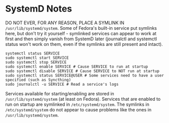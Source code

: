 # SystemD Notes

DO NOT EVER, FOR ANY REASON, PLACE A SYMLINK IN `/usr/lib/systemd/system`. Some of Fedora's built-in service put symlinks here, but don't try it yourself - symlinked services can appear to work at first and then simply vanish from SystemD later (journalctl and systemctl status won't work on them, even if the symlinks are still present and intact).

~~~
systemctl status SERVICE
sudo systemctl start SERVICE
sudo systemctl stop SERVICE
sudo systemctl enable SERVICE # Cause SERVICE to run at startup
sudo systemctl disable SERVICE # Cause SERVICE to NOT run at startup
sudo systemctl status SERVICE@USER # Some services need to have a user specified (such as Syncthing)
sudo journalctl -u SERVICE # Read a service's logs
~~~

Services available for starting/enabling are stored in `/usr/lib/systemd/system` (at least on Fedora). Services that are enabled to run on startup are symlinked in `/etc/systemd/system`. The symlinks in `/etc/systemd/system` do not appear to cause problems like the ones in `/usr/lib/systemd/system`.
